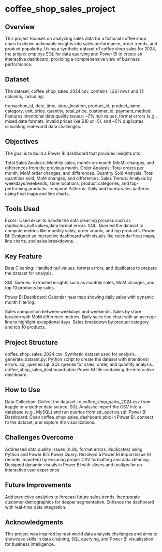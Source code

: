 # coffee_shop_sales_project

## Overview

This project focuses on analyzing sales data for a fictional coffee shop chain to derive actionable insights into sales performance, order trends, and product popularity. Using a synthetic dataset of coffee shop sales for 2024, the project employs SQL for data querying and Power BI to create an interactive dashboard, providing a comprehensive view of business performance.

## Dataset
The dataset, coffee_shop_sales_2024.csv, contains 1,261 rows and 12 columns, including:

transaction_id, date, time, store_location, product_id, product_name, category, unit_price, quantity, total_price, customer_id, payment_method.
Features intentional data quality issues: ~7% null values, format errors (e.g., mixed date formats, invalid prices like $10 or -5), and ~5% duplicates, simulating real-world data challenges.

## Objectives
The goal is to build a Power BI dashboard that provides insights into:

Total Sales Analysis: Monthly sales, month-on-month (MoM) changes, and differences from the previous month.
Order Analysis: Total orders per month, MoM order changes, and differences.
Quantity Sold Analysis: Total quantities sold, MoM changes, and differences.
Sales Trends: Analysis by weekdays/weekends, store locations, product categories, and top-performing products.
Temporal Patterns: Daily and hourly sales patterns using heat maps and line charts.


## Tools Used
Excel : Used excel to handle the data cleaning process such as duplicates,null values,data format errors.
SQL: Queried the dataset to compute metrics like monthly sales, order counts, and top products.
Power BI: Designed an interactive dashboard with visuals like calendar heat maps, line charts, and sales breakdowns.

## Key Feature
Data Cleaning: Handled null values, format errors, and duplicates to prepare the dataset for analysis.

SQL Queries: Extracted insights such as monthly sales, MoM changes, and top 10 products by sales.

Power BI Dashboard:
Calendar heat map showing daily sales with dynamic month filtering.

Sales comparison between weekdays and weekends.
Sales by store location with MoM difference metrics.
Daily sales line chart with an average line to highlight exceptional days.
Sales breakdown by product category and top 10 products.


## Project Structure
coffee_shop_sales_2024.csv: Synthetic dataset used for analysis.
generate_dataset.py: Python script to create the dataset with intentional errors.
sql_queries.sql: SQL queries for sales, order, and quantity analysis.
coffee_shop_sales_dashboard.pbix: Power BI file containing the interactive dashboard.

## How to Use
Data Collection: Collect the dataset i.e.coffee_shop_sales_2024.csv from kaggle or anyother data source.
SQL Analysis: Import the CSV into a database (e.g., MySQL) and run queries from sql_queries.sql.
Power BI Dashboard: Open coffee_shop_sales_dashboard.pbix in Power BI, connect to the dataset, and explore the visualizations.

## Challenges Overcome
Addressed data quality issues (nulls, format errors, duplicates) using Python and Power BI’s Power Query.
Resolved a Power BI import issue (0 records imported) by ensuring proper CSV formatting and data cleaning.
Designed dynamic visuals in Power BI with slicers and tooltips for an interactive user experience.

## Future Improvements
Add predictive analytics to forecast future sales trends.
Incorporate customer demographics for deeper segmentation.
Enhance the dashboard with real-time data integration.

## Acknowledgments
This project was inspired by real-world data analysis challenges and aims to showcase skills in data cleaning, SQL querying, and Power BI visualization for business intelligence.
